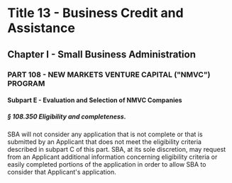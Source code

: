 
# Title 13 - Business Credit and Assistance
## Chapter I - Small Business Administration
### PART 108 - NEW MARKETS VENTURE CAPITAL ("NMVC") PROGRAM
#### Subpart E - Evaluation and Selection of NMVC Companies
##### § 108.350 Eligibility and completeness.

SBA will not consider any application that is not complete or that is submitted by an Applicant that does not meet the eligibility criteria described in subpart C of this part. SBA, at its sole discretion, may request from an Applicant additional information concerning eligibility criteria or easily completed portions of the application in order to allow SBA to consider that Applicant's application.
